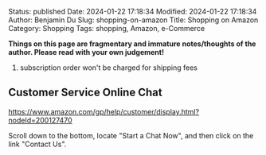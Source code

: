 Status: published
Date: 2024-01-22 17:18:34
Modified: 2024-01-22 17:18:34
Author: Benjamin Du
Slug: shopping-on-amazon
Title: Shopping on Amazon
Category: Shopping
Tags: shopping, Amazon, e-Commerce

**Things on this page are fragmentary and immature notes/thoughts of the author. Please read with your own judgement!**

1. subscription order won't be charged for shipping fees

## Customer Service Online Chat 

https://www.amazon.com/gp/help/customer/display.html?nodeId=200127470

Scroll down to the bottom, 
locate "Start a Chat Now", 
and then click on the link "Contact Us".
